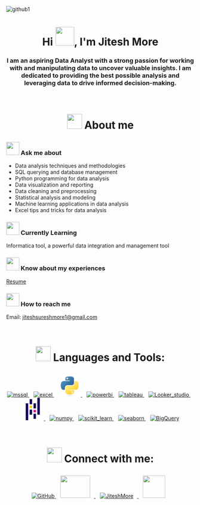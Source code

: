 ![github1](https://github.com/JiteshMore/JiteshMore/assets/132353761/be9b51f8-169b-43c0-bc1c-f90d8566bd6b)

<h1 align="center">Hi <img src="https://github.com/JiteshMore/JiteshMore/assets/132353761/2ee1f630-1b74-419b-8466-492728bc3b5f" width="50" height="50" />, I'm Jitesh More</h1>
<h3 align="center">I am an aspiring Data Analyst with a strong passion for working with and manipulating data to uncover valuable insights. I am dedicated to providing the best possible analysis and leveraging data to drive informed decision-making.</h3>

<br>

# <p align="center"><img src="https://github.com/JiteshMore/JiteshMore/assets/132353761/a81f83c4-2fbe-413f-b284-56e2a0048901" width="40" height="40" /> About me

### <img src="https://github.com/JiteshMore/JiteshMore/assets/132353761/093d08bf-fdac-4c0d-9624-97afa052968d" width="35" height="35" /> Ask me about

- Data analysis techniques and methodologies
- SQL querying and database management
- Python programming for data analysis
- Data visualization and reporting
- Data cleaning and preprocessing
- Statistical analysis and modeling
- Machine learning applications in data analysis  
- Excel tips and tricks for data analysis

### <img src="https://github.com/JiteshMore/JiteshMore/assets/132353761/f427db19-dc09-4b97-ab8c-0222a6cd779b" width="35" height="35" /> Currently Learning
Informatica tool, a powerful data integration and management tool

### <img src="https://github.com/JiteshMore/JiteshMore/assets/132353761/67ab3d8a-cbe8-4b62-bec1-bd12a0014701" width="35" height="35" /> Know about my experiences
[Resume](https://drive.google.com/file/d/1wm93C0ijAY2PU7x6WqXJvcEJWikPdtJ1/view?usp=sharing)

### <img src="https://github.com/JiteshMore/JiteshMore/assets/132353761/6a7bf773-d7f8-4f54-b1d3-8e68629a29d6" width="35" height="35" /> How to reach me
Email: jiteshsureshmore1@gmail.com


<br>

<!--- Languages and Toold -->

# <p align="center"><img src="https://github.com/JiteshMore/JiteshMore/assets/132353761/234829ad-6cb1-425f-b081-f81ebdf09e11" width="40" height="40" /> Languages and Tools:

<p align="center">
  <a href="https://www.microsoft.com/en-us/sql-server" target="_blank" rel="noreferrer">
    <img src="https://upload.wikimedia.org/wikipedia/de/8/8c/Microsoft_SQL_Server_Logo.svg" alt="mssql" width="60" height="60"/>
  </a>
  &nbsp;&nbsp;
  <a href="https://www.microsoft.com/en-us/microsoft-365/excel" target="_blank" rel="noreferrer">
    <img src="https://upload.wikimedia.org/wikipedia/commons/3/34/Microsoft_Office_Excel_%282019%E2%80%93present%29.svg" alt="excel" width="60" height="60"/>
  </a>
  &nbsp;&nbsp;
  <a href="https://www.python.org" target="_blank" rel="noreferrer">
    <img src="https://raw.githubusercontent.com/devicons/devicon/master/icons/python/python-original.svg" alt="python" width="60" height="60"/>
  </a>
  &nbsp;&nbsp;
  <a href="https://powerbi.microsoft.com/" target="_blank" rel="noreferrer">
    <img src="https://github.com/JiteshMore/JiteshMore/assets/132353761/716d567c-f0dd-4610-aa16-5ea7e68ddb36" alt="powerbi" width="60" height="70"/>
  </a>
  &nbsp;&nbsp;
  <a href="https://www.tableau.com/" target="_blank" rel="noreferrer">
    <img src="https://github.com/JiteshMore/JiteshMore/assets/132353761/9b853e69-a2e4-458a-bb09-49b2dc39575f" alt="tableau" width="60" height="60"/>
  </a>
  &nbsp;&nbsp;
  <a href="https://lookerstudio.google.com/u/0/navigation/reporting" target="_blank" rel="noreferrer">
    <img src="https://github.com/JiteshMore/JiteshMore/assets/132353761/deb173a6-131d-4d02-a587-a3c448ae8f29" alt="Looker_studio" width="60" height="60"/>
  </a>
  &nbsp;&nbsp;
  <a href="https://pandas.pydata.org/" target="_blank" rel="noreferrer">
    <img src="https://raw.githubusercontent.com/devicons/devicon/2ae2a900d2f041da66e950e4d48052658d850630/icons/pandas/pandas-original.svg" alt="pandas" width="60" height="60"/>
  </a>
  &nbsp;&nbsp;
  <a href="https://numpy.org/" target="_blank" rel="noreferrer">
    <img src="https://github.com/JiteshMore/JiteshMore/assets/132353761/1e275243-3945-44cd-bed6-c8c8cb8a2e80" alt="numpy" width="60" height="60"/>
  </a>
  &nbsp;&nbsp;
  <a href="https://scikit-learn.org/" target="_blank" rel="noreferrer">
    <img src="https://upload.wikimedia.org/wikipedia/commons/0/05/Scikit_learn_logo_small.svg" alt="scikit_learn" width="60" height="60"/>
  </a>
  &nbsp;&nbsp;
  <a href="https://seaborn.pydata.org/" target="_blank" rel="noreferrer">
    <img src="https://seaborn.pydata.org/_images/logo-mark-lightbg.svg" alt="seaborn" width="60" height="60"/>
  </a>
  &nbsp;&nbsp;
  <a href="https://cloud.google.com/bigquery?hl=en" target="_blank" rel="noreferrer">
    <img src="https://github.com/JiteshMore/JiteshMore/assets/132353761/f4b1649a-62d3-4411-876b-cf3cbbd7372b" alt="BigQuery" width="60" height="60"/>
  </a>
</p>

<!--
## Languages and Tools:

<h3 align="left"></h3>
<p align="Center">
  
  <a href="https://www.microsoft.com/en-us/sql-server" target="_blank" rel="noreferrer">
    <img src="https://upload.wikimedia.org/wikipedia/de/8/8c/Microsoft_SQL_Server_Logo.svg" alt="mssql" width="60" height="60"/>
  </a>
  <a href="https://www.microsoft.com/en-us/microsoft-365/excel" target="_blank" rel="noreferrer">
    <img src="https://upload.wikimedia.org/wikipedia/commons/3/34/Microsoft_Office_Excel_%282019%E2%80%93present%29.svg" alt="excel" width="60" height="60"/>
  </a>
  <a href="https://www.python.org" target="_blank" rel="noreferrer">
    <img src="https://raw.githubusercontent.com/devicons/devicon/master/icons/python/python-original.svg" alt="python" width="60" height="60"/>
  </a>
  <a href="https://powerbi.microsoft.com/" target="_blank" rel="noreferrer">
    <img src="https://github.com/JiteshMore/JiteshMore/assets/132353761/716d567c-f0dd-4610-aa16-5ea7e68ddb36" alt="powerbi" width="60" height="70"/>
  </a>
  <a href="https://www.tableau.com/" target="_blank" rel="noreferrer">
    <img src="https://github.com/JiteshMore/JiteshMore/assets/132353761/9b853e69-a2e4-458a-bb09-49b2dc39575f" alt="tableau" width="60" height="60"/>
  </a>
  <a href="https://lookerstudio.google.com/u/0/navigation/reporting" target="_blank" rel="noreferrer">
    <img src="https://github.com/JiteshMore/JiteshMore/assets/132353761/deb173a6-131d-4d02-a587-a3c448ae8f29" alt="Looker_studio" width="60" height="60"/>
  </a>
  <a href="https://pandas.pydata.org/" target="_blank" rel="noreferrer">
    <img src="https://raw.githubusercontent.com/devicons/devicon/2ae2a900d2f041da66e950e4d48052658d850630/icons/pandas/pandas-original.svg" alt="pandas" width="60" height="60"/>
  </a>
  <a href="https://numpy.org/" target="_blank" rel="noreferrer">
    <img src="https://github.com/JiteshMore/JiteshMore/assets/132353761/1e275243-3945-44cd-bed6-c8c8cb8a2e80" alt="numpy" width="60" height="60"/>
  </a>
  <a href="https://scikit-learn.org/" target="_blank" rel="noreferrer">
    <img src="https://upload.wikimedia.org/wikipedia/commons/0/05/Scikit_learn_logo_small.svg" alt="scikit_learn" width="60" height="60"/>
  </a>
  <a href="https://seaborn.pydata.org/" target="_blank" rel="noreferrer">
    <img src="https://seaborn.pydata.org/_images/logo-mark-lightbg.svg" alt="seaborn" width="60" height="60"/>
  </a>
  <a href="https://cloud.google.com/bigquery?hl=en" target="_blank" rel="noreferrer">
    <img src="https://github.com/JiteshMore/JiteshMore/assets/132353761/f4b1649a-62d3-4411-876b-cf3cbbd7372b" alt="BigQuery" width="60" height="60"/>
  </a>
</p>
-->

<br>



<!--- Contact with me -->

# <p align="center"><img src="https://github.com/JiteshMore/JiteshMore/assets/132353761/d2cfd7dc-e9ab-4f65-95da-ace7d326196a" width="40" height="40" /> Connect with me:

<p align="center">
  <a href="https://github.com/JiteshMore" target="_blank" rel="noreferrer">
    <img src="https://github.com/JiteshMore/JiteshMore/assets/132353761/c9149c55-483d-4112-9362-bedf1d8de46b" alt="GitHub" height="65" width="75"/>
  </a>
  &nbsp;&nbsp;
  <a href="mailto:jiteshsureshmore1@gmail.com" target="_blank" rel="noreferrer">
    <img src="https://github.com/JiteshMore/JiteshMore/assets/132353761/f6464f7c-f2a6-4a05-9677-ac17d89bd990" height="60" width="80" style="margin-right: 10px"/>
  </a>
  &nbsp;&nbsp;
  <a href="https://www.linkedin.com/in/jitesh-more-95038b25b/" target="_blank" rel="noreferrer">
    <img src="https://github.com/JiteshMore/JiteshMore/assets/132353761/f21bd8ce-5848-49d9-87e4-9e0c0a2cea0b" alt="JiteshMore" height="60" width="60" style="margin-right: 10px" />
  </a>
  &nbsp;&nbsp;
  <a href="https://twitter.com/JiteshMore45" rel="noreferrer">
    <img src="https://github.com/JiteshMore/JiteshMore/assets/132353761/9251ba2b-af9d-4dc9-84f9-ae192da06c54" height="60" width="60" style="margin-right: 10px" />
  </a>

</p>

<!--
## Connect with me:

<h3 align="left"></h3>
<p align="Center">
  <a href="https://github.com/JiteshMore" target="_blank" rel="noreferrer">
    <img src="https://github.com/JiteshMore/JiteshMore/assets/132353761/c9149c55-483d-4112-9362-bedf1d8de46b" alt="GitHub" height="65" width="65"/>
  </a>    
  <a href="mailto:jiteshsureshmore1@gmail.com" target="_blank" rel="noreferrer">
    <img src="https://github.com/JiteshMore/JiteshMore/assets/132353761/f6464f7c-f2a6-4a05-9677-ac17d89bd990" height="60" width="80" style="margin-right: 10px"/>
  </a>  
  <a href="https://www.linkedin.com/in/jitesh-more-95038b25b/" target="_blank" rel="noreferrer">
    <img src="https://github.com/JiteshMore/JiteshMore/assets/132353761/f21bd8ce-5848-49d9-87e4-9e0c0a2cea0b" alt="JiteshMore" height="60" width="60" style="margin-right: 10px" />
  </a>
  <a href="https://twitter.com/JiteshMore45" target="_blank" rel="noreferrer">
    <img src="https://github.com/JiteshMore/JiteshMore/assets/132353761/9251ba2b-af9d-4dc9-84f9-ae192da06c54" alt="JiteshMore" height="60" width="60" style="margin-right: 10px" />
  </a>

 
</p>
-->

<br>





